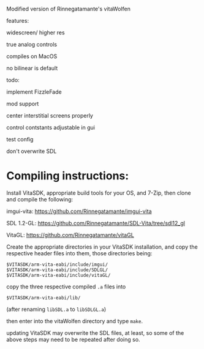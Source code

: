 Modified version of Rinnegatamante's vitaWolfen

features:

widescreen/ higher res

true analog controls

compiles on MacOS

no bilinear is default


todo:

implement FizzleFade

mod support

center interstitial screens properly

control contstants adjustable in gui

test config

don't overwrite SDL

Compiling instructions:
=======================

Install VitaSDK, appropriate build tools for your OS, and 7-Zip, then clone and compile the following:

imgui-vita: https://github.com/Rinnegatamante/imgui-vita

SDL 1.2-GL: https://github.com/Rinnegatamante/SDL-Vita/tree/sdl12_gl

VitaGL: https://github.com/Rinnegatamante/vitaGL

Create the appropriate directories in your VitaSDK installation, and copy the respective header files into them, those directories being:

```
$VITASDK/arm-vita-eabi/include/imgui/
$VITASDK/arm-vita-eabi/include/SDLGL/
$VITASDK/arm-vita-eabi/include/vitaGL/
```

copy the three respective compiled `.a` files into

```
$VITASDK/arm-vita-eabi/lib/
```

(after renaming `libSDL.a` to `libSDLGL.a`)

then enter into the vitaWolfen directory and type `make`.

updating VitaSDK may overwrite the SDL files, at least, so some of the above steps may need to be repeated after doing so.